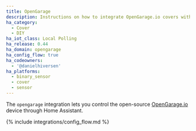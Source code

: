 ```yaml
---
title: OpenGarage
description: Instructions on how to integrate OpenGarage.io covers within Home Assistant.
ha_category:
  - Cover
  - DIY
ha_iot_class: Local Polling
ha_release: 0.44
ha_domain: opengarage
ha_config_flow: true
ha_codeowners:
  - '@danielhiversen'
ha_platforms:
  - binary_sensor
  - cover
  - sensor
---
```


The `opengarage` integration lets you control the open-source [OpenGarage.io](https://opengarage.io/) device through Home Assistant.


{% include integrations/config_flow.md %}
